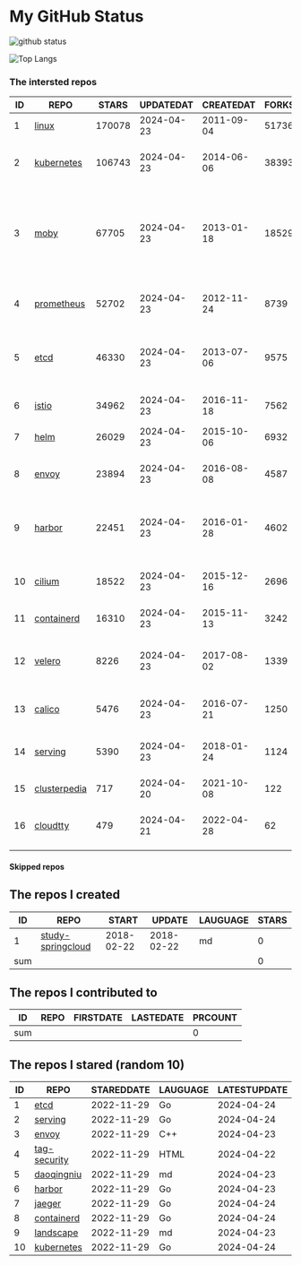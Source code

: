 # My GitHub Status

<img src="https://github-readme-stats-1.yihong0618.vercel.app/api?username=daoqingniu&show_icons=true&&&hide_title=true&count_private=true" alt="github status" />

![Top Langs](https://github-readme-stats-1.yihong0618.vercel.app/api/top-langs/?username=daoqingniu&layout=compact)

<!--START_SECTION:github_repos-->
### The intersted repos
| ID |                              REPO                               | STARS  | UPDATEDAT  | CREATEDAT  | FORKSCOUNT |                                                DESCRIPTIONS                                                |
|----|-----------------------------------------------------------------|--------|------------|------------|------------|------------------------------------------------------------------------------------------------------------|
|  1 | [linux](https://github.com/torvalds/linux)                      | 170078 | 2024-04-23 | 2011-09-04 |      51736 | Linux kernel source tree                                                                                   |
|  2 | [kubernetes](https://github.com/kubernetes/kubernetes)          | 106743 | 2024-04-23 | 2014-06-06 |      38393 | Production-Grade Container Scheduling and Management                                                       |
|  3 | [moby](https://github.com/moby/moby)                            |  67705 | 2024-04-23 | 2013-01-18 |      18529 | The Moby Project - a collaborative project for the container ecosystem to assemble container-based systems |
|  4 | [prometheus](https://github.com/prometheus/prometheus)          |  52702 | 2024-04-23 | 2012-11-24 |       8739 | The Prometheus monitoring system and time series database.                                                 |
|  5 | [etcd](https://github.com/etcd-io/etcd)                         |  46330 | 2024-04-23 | 2013-07-06 |       9575 | Distributed reliable key-value store for the most critical data of a distributed system                    |
|  6 | [istio](https://github.com/istio/istio)                         |  34962 | 2024-04-23 | 2016-11-18 |       7562 | Connect, secure, control, and observe services.                                                            |
|  7 | [helm](https://github.com/helm/helm)                            |  26029 | 2024-04-23 | 2015-10-06 |       6932 | The Kubernetes Package Manager                                                                             |
|  8 | [envoy](https://github.com/envoyproxy/envoy)                    |  23894 | 2024-04-23 | 2016-08-08 |       4587 | Cloud-native high-performance edge/middle/service proxy                                                    |
|  9 | [harbor](https://github.com/goharbor/harbor)                    |  22451 | 2024-04-23 | 2016-01-28 |       4602 | An open source trusted cloud native registry project that stores, signs, and scans content.                |
| 10 | [cilium](https://github.com/cilium/cilium)                      |  18522 | 2024-04-23 | 2015-12-16 |       2696 | eBPF-based Networking, Security, and Observability                                                         |
| 11 | [containerd](https://github.com/containerd/containerd)          |  16310 | 2024-04-23 | 2015-11-13 |       3242 | An open and reliable container runtime                                                                     |
| 12 | [velero](https://github.com/vmware-tanzu/velero)                |   8226 | 2024-04-23 | 2017-08-02 |       1339 | Backup and migrate Kubernetes applications and their persistent volumes                                    |
| 13 | [calico](https://github.com/projectcalico/calico)               |   5476 | 2024-04-23 | 2016-07-21 |       1250 | Cloud native networking and network security                                                               |
| 14 | [serving](https://github.com/knative/serving)                   |   5390 | 2024-04-23 | 2018-01-24 |       1124 | Kubernetes-based, scale-to-zero, request-driven compute                                                    |
| 15 | [clusterpedia](https://github.com/clusterpedia-io/clusterpedia) |    717 | 2024-04-20 | 2021-10-08 |        122 | The Encyclopedia of Kubernetes clusters                                                                    |
| 16 | [cloudtty](https://github.com/cloudtty/cloudtty)                |    479 | 2024-04-21 | 2022-04-28 |         62 | A Friendly Kubernetes CloudShell (Web Terminal) !                                                          |



#### Skipped repos
<!--END_SECTION:github_repos-->

<!--START_SECTION:my_github-->
## The repos I created
| ID  |                                 REPO                                 |   START    |   UPDATE   | LAUGUAGE | STARS |
|-----|----------------------------------------------------------------------|------------|------------|----------|-------|
|   1 | [study-springcloud](https://github.com/daoqingniu/study-springcloud) | 2018-02-22 | 2018-02-22 | md       |     0 |
| sum |                                                                      |            |            |          |     0 |

## The repos I contributed to
| ID  | REPO | FIRSTDATE | LASTEDATE | PRCOUNT |
|-----|------|-----------|-----------|---------|
| sum |      |           |           |       0 |

## The repos I stared (random 10)
| ID |                          REPO                          | STAREDDATE | LAUGUAGE | LATESTUPDATE |
|----|--------------------------------------------------------|------------|----------|--------------|
|  1 | [etcd](https://github.com/etcd-io/etcd)                | 2022-11-29 | Go       | 2024-04-24   |
|  2 | [serving](https://github.com/knative/serving)          | 2022-11-29 | Go       | 2024-04-24   |
|  3 | [envoy](https://github.com/envoyproxy/envoy)           | 2022-11-29 | C++      | 2024-04-23   |
|  4 | [tag-security](https://github.com/cncf/tag-security)   | 2022-11-29 | HTML     | 2024-04-22   |
|  5 | [daoqingniu](https://github.com/daoqingniu/daoqingniu) | 2022-11-29 | md       | 2024-04-23   |
|  6 | [harbor](https://github.com/goharbor/harbor)           | 2022-11-29 | Go       | 2024-04-23   |
|  7 | [jaeger](https://github.com/jaegertracing/jaeger)      | 2022-11-29 | Go       | 2024-04-24   |
|  8 | [containerd](https://github.com/containerd/containerd) | 2022-11-29 | Go       | 2024-04-24   |
|  9 | [landscape](https://github.com/cncf/landscape)         | 2022-11-29 | md       | 2024-04-23   |
| 10 | [kubernetes](https://github.com/kubernetes/kubernetes) | 2022-11-29 | Go       | 2024-04-24   |

<!--END_SECTION:my_github-->
